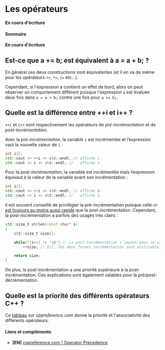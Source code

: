 # Les opérateurs

**En cours d'écriture**

#### Sommaire

**En cours d'écriture**

## Est-ce que a += b; est équivalent à a = a + b; ?

En général ces deux constructions sont équivalentes (et il en va de même pour les opérateurs `++`, `*=`, `|=` etc...).

Cependant, si l'expression a contient un effet de bord, alors on peut observer un comportement différent puisque l'expression `a` est évaluée deux fois dans `a = a + b;` contre une fois pour `a += b;`.

## Quelle est la différence entre ++i et i++ ?

`++i` et `i++` sont respectivement les opérateurs de *pré-incrémentation* et de *post-incrémentation*.

Avec la *pré-incrémentation*, la variable `i` est incrémentée et l’expression vaut la nouvelle valeur de `i` :

```cpp
int i{};
std::cout << ++i << std::endl; // affiche 1.
std::cout << i << std::endl; //   affiche 1.
```

Pour la *post-incrémentation*, la variable est incrémentée mais l’expression équivaut à la valeur de la variable avant son incrémentation :

```cpp
int i{};
std::cout << ++i << std::endl; // affiche 0.
std::cout << i << std::endl; //   affiche 1.
``` 	

Il est souvent conseillé de privilégier la pré-incrémentation puisque celle-ci [est toujours au moins aussi rapide](404.md) que la post-incrémentation. Cependant, la post-incrémentation a parfois des usages très clairs :

```cpp
std::size_t strlen(const char* s)
{
    std::size_t size{};

    while(*(s++) != '\0') // La post-incrémentation s’impose dans ce cas de manière à s'assurer de tester le premier caractère.
        ++size; // Ici, les deux formes incrémentation sont utilisable, la pré-incrémentation est donc privilégiée.

    return size;      
}
```

De plus, la post-incrémentation a une priorité supérieure à la post-incrémentation. Ces explications sont également valables pour la pré/post-décrémentation.

## Quelle est la priorité des différents opérateurs C++ ?

Ce [tableau](https://en.cppreference.com/w/cpp/language/operator_precedence) sur *cppreference.com* donne la priorité et l'associativité des différents opérateurs.

#### Liens et compléments
- **[EN]** [cppreference.com | Operator Precedence](https://en.cppreference.com/w/cpp/language/operator_precedence)
